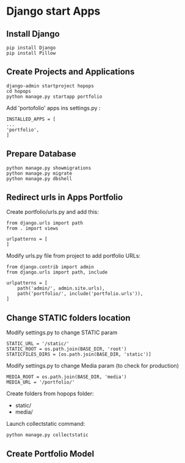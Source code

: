 # Django start Apps

## Install Django

    pip install Django
    pip install Pillow

## Create Projects and Applications
    django-admin startproject hopops
    cd hopops
    python manage.py startapp portfolio

Add 'portofolio' apps ins settings.py :

    INSTALLED_APPS = [
    ...
    'portfolio',
    ]    
    
## Prepare Database
    python manage.py showmigrations
    python manage.py migrate
    python manage.py dbshell
  
## Redirect urls in Apps Portfolio

Create portfolio/urls.py and add this:
   
    from django.urls import path
    from . import views

    urlpatterns = [
    ]


Modify urls.py file from project to add portfolio URLs:

    from django.contrib import admin
    from django.urls import path, include

    urlpatterns = [
        path('admin/', admin.site.urls),
        path('portfolio/', include('portfolio.urls')),
    ]

## Change STATIC folders location

Modify settings.py to change STATIC param

    STATIC_URL = '/static/'
    STATIC_ROOT = os.path.join(BASE_DIR, 'root')
    STATICFILES_DIRS = [os.path.join(BASE_DIR, 'static')]

Modify settings.py to change Media param (to check for production)

    MEDIA_ROOT = os.path.join(BASE_DIR, 'media')
    MEDIA_URL = '/portfolio/'

Create folders from hopops folder:

* static/
* media/

Launch collectstatic command:

    python manage.py collectstatic

## Create Portfolio Model